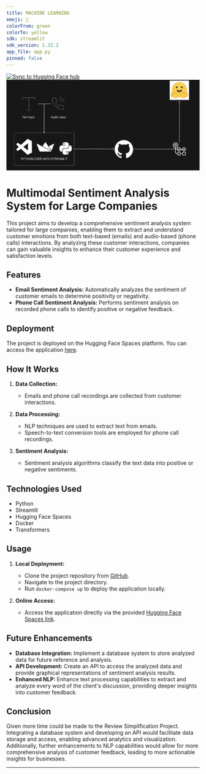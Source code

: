 ```yaml
---
title: MACHINE LEARNING
emoji: 🏃
colorFrom: green
colorTo: yellow
sdk: streamlit
sdk_version: 1.32.2
app_file: app.py
pinned: false
---
```



[![Sync to Hugging Face hub](https://github.com/Sabry-Ahmed/MACHINE-LEARNING/actions/workflows/main.yml/badge.svg)](https://github.com/Sabry-Ahmed/MACHINE-LEARNING/actions/workflows/main.yml)
![Scheme](./image.png)



# Multimodal Sentiment Analysis System for Large Companies

This project aims to develop a comprehensive sentiment analysis system tailored for large companies, enabling them to extract and understand customer emotions from both text-based (emails) and audio-based (phone calls) interactions. By analyzing these customer interactions, companies can gain valuable insights to enhance their customer experience and satisfaction levels.

## Features
- **Email Sentiment Analysis:** Automatically analyzes the sentiment of customer emails to determine positivity or negativity.
- **Phone Call Sentiment Analysis:** Performs sentiment analysis on recorded phone calls to identify positive or negative feedback.

## Deployment
The project is deployed on the Hugging Face Spaces platform. You can access the application [here](https://huggingface.co/spaces/jokerthejoke/MACHINE-LEARNING).

## How It Works
1. **Data Collection:**
   - Emails and phone call recordings are collected from customer interactions.

2. **Data Processing:**
   - NLP techniques are used to extract text from emails.
   - Speech-to-text conversion tools are employed for phone call recordings.

3. **Sentiment Analysis:**
   - Sentiment analysis algorithms classify the text data into positive or negative sentiments.

## Technologies Used
- Python
- Streamlit
- Hugging Face Spaces
- Docker
- Transformers

## Usage
1. **Local Deployment:**
   - Clone the project repository from [GitHub](https://github.com/Sabry-Ahmed/MACHINE-LEARNING/).
   - Navigate to the project directory.
   - Run `docker-compose up` to deploy the application locally.

2. **Online Access:**
   - Access the application directly via the provided [Hugging Face Spaces link](https://huggingface.co/spaces/jokerthejoke/MACHINE-LEARNING).

## Future Enhancements
- **Database Integration:** Implement a database system to store analyzed data for future reference and analysis.
- **API Development:** Create an API to access the analyzed data and provide graphical representations of sentiment analysis results.
- **Enhanced NLP:** Enhance text processing capabilities to extract and analyze every word of the client's discussion, providing deeper insights into customer feedback.

## Conclusion
Given more time could be made to the Review Simplification Project. Integrating a database system and developing an API would facilitate data storage and access, enabling advanced analytics and visualization. Additionally, further enhancements to NLP capabilities would allow for more comprehensive analysis of customer feedback, leading to more actionable insights for businesses.

---


